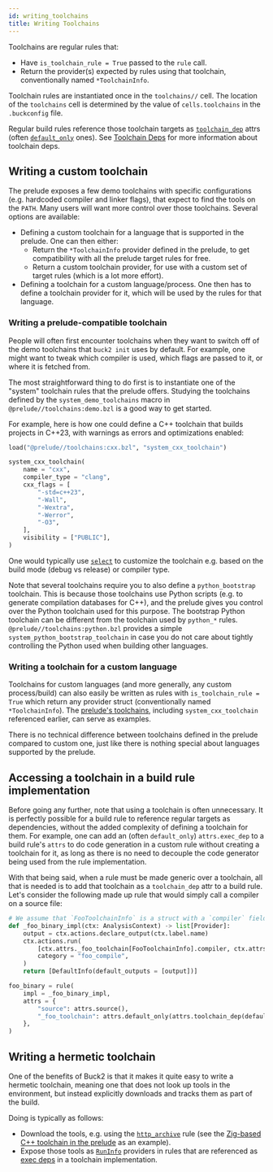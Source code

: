 ```yaml
---
id: writing_toolchains
title: Writing Toolchains
---
```


Toolchains are regular rules that:

- Have `is_toolchain_rule = True` passed to the `rule` call.
- Return the provider(s) expected by rules using that toolchain, conventionally
  named `*ToolchainInfo`.

Toolchain rules are instantiated once in the `toolchains//` cell. The location
of the `toolchains` cell is determined by the value of `cells.toolchains` in the
`.buckconfig` file.

Regular build rules reference those toolchain targets as
[`toolchain_dep`](../../api/build/attrs/#toolchain_dep) attrs (often
[`default_only`](../../api/build/attrs/#default_only) ones). See
[Toolchain Deps](configurations.md#toolchain-deps) for more information about
toolchain deps.

## Writing a custom toolchain

The prelude exposes a few demo toolchains with specific configurations (e.g.
hardcoded compiler and linker flags), that expect to find the tools on the
`PATH`. Many users will want more control over those toolchains. Several options
are available:

- Defining a custom toolchain for a language that is supported in the prelude.
  One can then either:
  - Return the `*ToolchainInfo` provider defined in the prelude, to get
    compatibility with all the prelude target rules for free.
  - Return a custom toolchain provider, for use with a custom set of target
    rules (which is a lot more effort).
- Defining a toolchain for a custom language/process. One then has to define a
  toolchain provider for it, which will be used by the rules for that language.

### Writing a prelude-compatible toolchain

People will often first encounter toolchains when they want to switch off of the
demo toolchains that `buck2 init` uses by default. For example, one might want
to tweak which compiler is used, which flags are passed to it, or where it is
fetched from.

The most straightforward thing to do first is to instantiate one of the "system"
toolchain rules that the prelude offers. Studying the toolchains defined by the
`system_demo_toolchains` macro in `@prelude//toolchains:demo.bzl` is a good way
to get started.

For example, here is how one could define a C++ toolchain that builds projects
in C++23, with warnings as errors and optimizations enabled:

```python
load("@prelude//toolchains:cxx.bzl", "system_cxx_toolchain")

system_cxx_toolchain(
    name = "cxx",
    compiler_type = "clang",
    cxx_flags = [
        "-std=c++23",
        "-Wall",
        "-Wextra",
        "-Werror",
        "-O3",
    ],
    visibility = ["PUBLIC"],
)
```

One would typically use [`select`](configurations_by_example.md) to customize
the toolchain e.g. based on the build mode (debug vs release) or compiler type.

Note that several toolchains require you to also define a `python_bootstrap`
toolchain. This is because those toolchains use Python scripts (e.g. to generate
compilation databases for C++), and the prelude gives you control over the
Python toolchain used for this purpose. The bootstrap Python toolchain can be
different from the toolchain used by `python_*` rules.
`@prelude//toolchains:python.bzl` provides a simple
`system_python_bootstrap_toolchain` in case you do not care about tightly
controlling the Python used when building other languages.

### Writing a toolchain for a custom language

Toolchains for custom languages (and more generally, any custom process/build)
can also easily be written as rules with `is_toolchain_rule = True` which return
any provider struct (conventionally named `*ToolchainInfo`). The
[prelude's toolchains](https://github.com/facebook/buck2/tree/main/prelude/toolchains),
including `system_cxx_toolchain` referenced earlier, can serve as examples.

There is no technical difference between toolchains defined in the prelude
compared to custom one, just like there is nothing special about languages
supported by the prelude.

## Accessing a toolchain in a build rule implementation

Before going any further, note that using a toolchain is often unnecessary. It
is perfectly possible for a build rule to reference regular targets as
dependencies, without the added complexity of defining a toolchain for them. For
example, one can add an (often `default_only`) `attrs.exec_dep` to a build
rule's `attrs` to do code generation in a custom rule without creating a
toolchain for it, as long as there is no need to decouple the code generator
being used from the rule implementation.

With that being said, when a rule must be made generic over a toolchain, all
that is needed is to add that toolchain as a `toolchain_dep` attr to a build
rule. Let's consider the following made up rule that would simply call a
compiler on a source file:

```python
# We assume that `FooToolchainInfo` is a struct with a `compiler` field.
def _foo_binary_impl(ctx: AnalysisContext) -> list[Provider]:
    output = ctx.actions.declare_output(ctx.label.name)
    ctx.actions.run(
        [ctx.attrs._foo_toolchain[FooToolchainInfo].compiler, ctx.attrs.source, "-o", output.as_output()],
        category = "foo_compile",
    )
    return [DefaultInfo(default_outputs = [output])]

foo_binary = rule(
    impl = _foo_binary_impl,
    attrs = {
        "source": attrs.source(),
        "_foo_toolchain": attrs.default_only(attrs.toolchain_dep(default = "toolchains//:foo", providers = [FooToolchainInfo])),
    },
)
```

## Writing a hermetic toolchain

One of the benefits of Buck2 is that it makes it quite easy to write a hermetic
toolchain, meaning one that does not look up tools in the environment, but
instead explicitly downloads and tracks them as part of the build.

Doing is typically as follows:

- Download the tools, e.g. using the
  [`http_archive`](../../prelude/rules/core/http_archive) rule (see the
  [Zig-based C++ toolchain in the prelude](https://github.com/facebook/buck2/tree/main/prelude/toolchains/cxx/zig)
  as an example).
- Expose those tools as [`RunInfo`](../../api/build/RunInfo/) providers in rules
  that are referenced as [exec deps](configurations_by_example.md#exec-deps) in
  a toolchain implementation.
